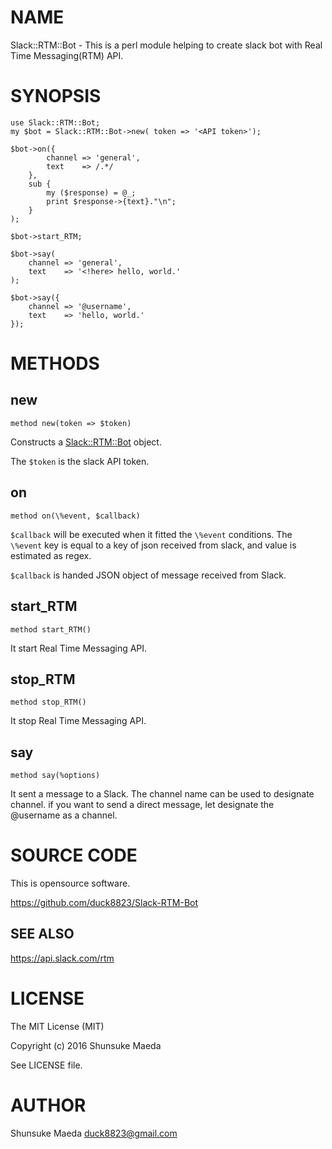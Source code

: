 # NAME

Slack::RTM::Bot - This is a perl module helping to create slack bot with Real Time Messaging(RTM) API.

# SYNOPSIS

    use Slack::RTM::Bot;
    my $bot = Slack::RTM::Bot->new( token => '<API token>');

    $bot->on({
            channel => 'general',
            text    => /.*/
        },
        sub {
            my ($response) = @_;
            print $response->{text}."\n";
        }
    );

    $bot->start_RTM;

    $bot->say(
        channel => 'general',
        text    => '<!here> hello, world.'
    );

    $bot->say({
        channel => '@username',
        text    => 'hello, world.'
    });

# METHODS

## new

    method new(token => $token)

Constructs a [Slack::RTM::Bot](https://metacpan.org/pod/Slack::RTM::Bot) object.

The `$token` is the slack API token.

## on

    method on(\%event, $callback)

`$callback` will be executed when it fitted the `\%event` conditions.
The `\%event` key is equal to a key of json received from slack, and value is estimated as regex.

`$callback` is handed JSON object of message received from Slack.

## start\_RTM

    method start_RTM()

It start Real Time Messaging API.

## stop\_RTM

    method stop_RTM()

It stop Real Time Messaging API.

## say

    method say(%options)

It sent a message to a Slack. The channel name can be used to designate channel.
if you want to send a direct message, let designate the @username as a channel.

# SOURCE CODE

This is opensource software.

https://github.com/duck8823/Slack-RTM-Bot

## SEE ALSO

https://api.slack.com/rtm

# LICENSE

The MIT License (MIT)

Copyright (c) 2016 Shunsuke Maeda

See LICENSE file.

# AUTHOR

Shunsuke Maeda <duck8823@gmail.com>
